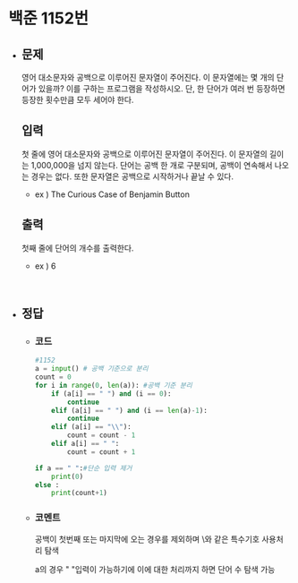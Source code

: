 # 백준 1152번

- ## 문제
    영어 대소문자와 공백으로 이루어진 문자열이 주어진다. 이 문자열에는 몇 개의 단어가 있을까? 이를 구하는 프로그램을 작성하시오. 단, 한 단어가 여러 번 등장하면 등장한 횟수만큼 모두 세어야 한다.
    
    ## 입력
    첫 줄에 영어 대소문자와 공백으로 이루어진 문자열이 주어진다. 이 문자열의 길이는 1,000,000을 넘지 않는다. 단어는 공백 한 개로 구분되며, 공백이 연속해서 나오는 경우는 없다. 또한 문자열은 공백으로 시작하거나 끝날 수 있다.
    - ex ) The Curious Case of Benjamin Button

    ## 출력
    첫째 줄에 단어의 개수를 출력한다.
    - ex ) 6


<br>

- ## 정답

    - ### 코드

        ```python
        #1152
        a = input() # 공백 기준으로 분리
        count = 0
        for i in range(0, len(a)): #공백 기준 분리
            if (a[i] == " ") and (i == 0):
                continue
            elif (a[i] == " ") and (i == len(a)-1):
                continue
            elif (a[i] == "\\"):
                count = count - 1
            elif a[i] == " ":
                count = count + 1
        
        if a == " ":#단순 입력 제거
            print(0)
        else :
            print(count+1)

        ```
    
    - ### 코멘트
        공백이 첫번째 또는 마지막에 오는 경우를 제외하며 \와 같은 특수기호 사용처리 탐색

        a의 경우 " "입력이 가능하기에 이에 대한 처리까지 하면 단어 수 탐색 가능

<br>